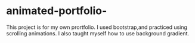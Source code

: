 # animated-portfolio-
This project is for my own prortfolio. I used bootstrap,and practiced using scrolling animations. I also taught myself how to use background gradient.
